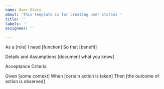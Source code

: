 ```yaml
---
name: User Story
about: 'This template is for creating user stories '
title: ''
labels: ''
assignees: ''

---
```


As a [role]
I need [function]
So that [benefit]

Details and Assumptions
    [document what you know]

Acceptance Criteria

Given [some context]
When [certain action is taken]
Then [the outcome of action is observed]
